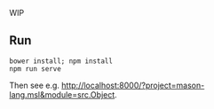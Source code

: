 WIP

## Run

	bower install; npm install
	npm run serve

Then see e.g. <http://localhost:8000/?project=mason-lang.msl&module=src.Object>.

